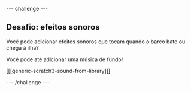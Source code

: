 --- challenge ---

## Desafio: efeitos sonoros

Você pode adicionar efeitos sonoros que tocam quando o barco bate ou chega à ilha?

Você pode até adicionar uma música de fundo!

[[[generic-scratch3-sound-from-library]]]

--- /challenge ---